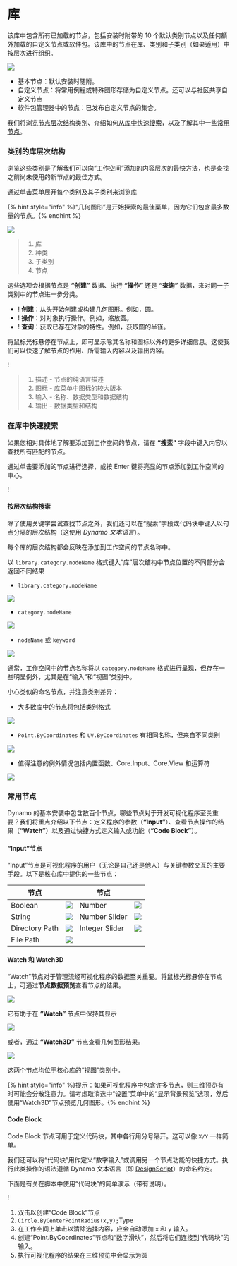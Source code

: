 # 库

该库中包含所有已加载的节点，包括安装时附带的 10 个默认类别节点以及任何额外加载的自定义节点或软件包。该库中的节点在库、类别和子类别（如果适用）中按层次进行组织。

![](images/3-2/library-libraryUI.jpg)

* 基本节点：默认安装时随附。
* 自定义节点：将常用例程或特殊图形存储为自定义节点。还可以与社区共享自定义节点
* 软件包管理器中的节点：已发布自定义节点的集合。

我们将浏览[节点层次结构](2-library.md#library-hierarchy-for-categories)类别、介绍如何[从库中快速搜索](2-library.md#search-by-hierarchy)，以及了解其中一些[常用节点](2-library.md#frequently-used-nodes)。

### 类别的库层次结构

浏览这些类别是了解我们可以向“工作空间”添加的内容层次的最快方法，也是查找之前尚未使用的新节点的最佳方式。

通过单击菜单展开每个类别及其子类别来浏览库

{% hint style="info" %}“几何图形”是开始探索的最佳菜单，因为它们包含最多数量的节点。{% endhint %}

![](images/3-2/library-modifiedandresizelibrarycategories.jpg)

> 1. 库
> 2. 种类
> 3. 子类别
> 4. 节点

这些选项会根据节点是 **“创建”** 数据、执行 **“操作”** 还是 **“查询”** 数据，来对同一子类别中的节点进一步分类。

* \![](<images/3-2/user interface - create.jpg>) **创建**：从头开始创建或构建几何图形。例如，圆。
* \![](<images/3-2/user interface - action.jpg>) **操作**：对对象执行操作。例如，缩放圆。
* \![](<images/3-2/user interface - query.jpg>) **查询**：获取已存在对象的特性。例如，获取圆的半径。

将鼠标光标悬停在节点上，即可显示除其名称和图标以外的更多详细信息。这使我们可以快速了解节点的作用、所需输入内容以及输出内容。

\![](<images/3-2/user interface - node description.jpg>)

> 1. 描述 - 节点的纯语言描述
> 2. 图标 - 库菜单中图标的较大版本
> 3. 输入 - 名称、数据类型和数据结构
> 4. 输出 - 数据类型和结构

### 在库中快速搜索

如果您相对具体地了解要添加到工作空间的节点，请在 **“搜索”** 字段中键入内容以查找所有匹配的节点。

通过单击要添加的节点进行选择，或按 Enter 键将亮显的节点添加到工作空间的中心。

\![](<images/3-2/user interface - search.jpg>)

#### 按层次结构搜索

除了使用关键字尝试查找节点之外，我们还可以在“搜索”字段或代码块中键入以句点分隔的层次结构（这使用 _Dynamo 文本语言_）。

每个库的层次结构都会反映在添加到工作空间的节点名称中。

以 `library.category.nodeName` 格式键入“库”层次结构中节点位置的不同部分会返回不同结果

* `library.category.nodeName`

![](images/3-2/library-searchbyhierarchygeometrypointbycoordinates\(1\).jpg)

* `category.nodeName`

![](images/3-2/library-searchbyhierarchy2pointbycoordinates.jpg)

* `nodeName` 或 `keyword`

![](images/3-2/library-searchbyhierarchy3bycoordinates.jpg)

通常，工作空间中的节点名称将以 `category.nodeName` 格式进行呈现，但存在一些明显例外，尤其是在“输入”和“视图”类别中。

小心类似的命名节点，并注意类别差异：

* 大多数库中的节点将包括类别格式

![](images/3-2/library-nodecategorydifferences1.jpg)

* `Point.ByCoordinates` 和 `UV.ByCoordinates` 有相同名称，但来自不同类别

![](images/3-2/library-nodecategorydifferences2.jpg)

* 值得注意的例外情况包括内置函数、Core.Input、Core.View 和运算符

![](images/3-2/library-nodecategorydifferences3.jpg)

### 常用节点

Dynamo 的基本安装中包含数百个节点，哪些节点对于开发可视化程序至关重要？我们将重点介绍以下节点：定义程序的参数（**“Input”**）、查看节点操作的结果（**“Watch”**）以及通过快捷方式定义输入或功能（**“Code Block”**）。

#### “Input”节点

“Input”节点是可视化程序的用户（无论是自己还是他人）与关键参数交互的主要手段。以下是核心库中提供的一些节点：

| 节点           |                                           | 节点           |                                           |
| -------------- | ----------------------------------------- | -------------- | ----------------------------------------- |
| Boolean        | ![](images/3-2/library-boolean.jpg)       | Number         | ![](images/3-2/library-number.jpg)        |
| String         | ![](images/3-2/library-string.jpg)        | Number Slider  | ![](images/3-2/library-numberslider.jpg)  |
| Directory Path | ![](images/3-2/library-directorypath.jpg) | Integer Slider | ![](images/3-2/library-integerslider.jpg) |
| File Path      | ![](images/3-2/library-filepath.jpg)      |                |                                           |

#### Watch 和 Watch3D

“Watch”节点对于管理流经可视化程序的数据至关重要。将鼠标光标悬停在节点上，可通过**节点数据预览**查看节点的结果。

![](images/3-2/library-nodepreview.jpg)

它有助于在 **“Watch”** 节点中保持其显示

![](images/3-2/library-watchnode.jpg)

或者，通过 **“Watch3D”** 节点查看几何图形结果。

![](images/3-2/library-watch3dnode.gif)

这两个节点均位于核心库的“视图”类别中。

{% hint style="info" %}提示：如果可视化程序中包含许多节点，则三维预览有时可能会分散注意力。请考虑取消选中“设置”菜单中的“显示背景预览”选项，然后使用“Watch3D”节点预览几何图形。{% endhint %}

#### Code Block

Code Block 节点可用于定义代码块，其中各行用分号隔开。这可以像 `X/Y` 一样简单。

我们还可以将“代码块”用作定义“数字输入”或调用另一个节点功能的快捷方式。执行此类操作的语法遵循 Dynamo 文本语言（即 [DesignScript](../8\_coding\_in\_dynamo/8-1\_code-blocks-and-design-script/2-design-script-syntax.md)）的命名约定。

下面是有关在脚本中使用“代码块”的简单演示（带有说明）。

\![](<images/3-2/library-code block demo.gif>)

1. 双击以创建“Code Block”节点
2. `Circle.ByCenterPointRadius(x,y);`Type
3. 在工作空间上单击以清除选择内容，应会自动添加 `x` 和 `y` 输入。
4. 创建“Point.ByCoordinates”节点和“数字滑块”，然后将它们连接到“代码块”的输入。
5. 执行可视化程序的结果在三维预览中会显示为圆
